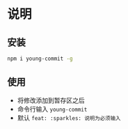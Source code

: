 # 说明

## 安装

```bash
npm i young-commit -g
```

## 使用

- 将修改添加到暂存区之后
- 命令行输入 `young-commit`
- 默认 `feat: :sparkles: 说明为必须输入`